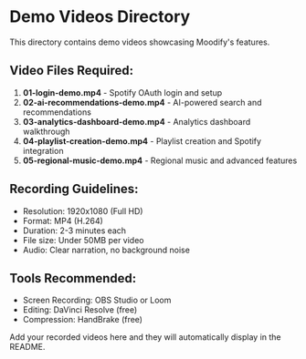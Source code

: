 # Demo Videos Directory

This directory contains demo videos showcasing Moodify's features.

## Video Files Required:

1. **01-login-demo.mp4** - Spotify OAuth login and setup
2. **02-ai-recommendations-demo.mp4** - AI-powered search and recommendations
3. **03-analytics-dashboard-demo.mp4** - Analytics dashboard walkthrough
4. **04-playlist-creation-demo.mp4** - Playlist creation and Spotify integration
5. **05-regional-music-demo.mp4** - Regional music and advanced features

## Recording Guidelines:

- Resolution: 1920x1080 (Full HD)
- Format: MP4 (H.264)
- Duration: 2-3 minutes each
- File size: Under 50MB per video
- Audio: Clear narration, no background noise

## Tools Recommended:

- Screen Recording: OBS Studio or Loom
- Editing: DaVinci Resolve (free)
- Compression: HandBrake (free)

Add your recorded videos here and they will automatically display in the README.

